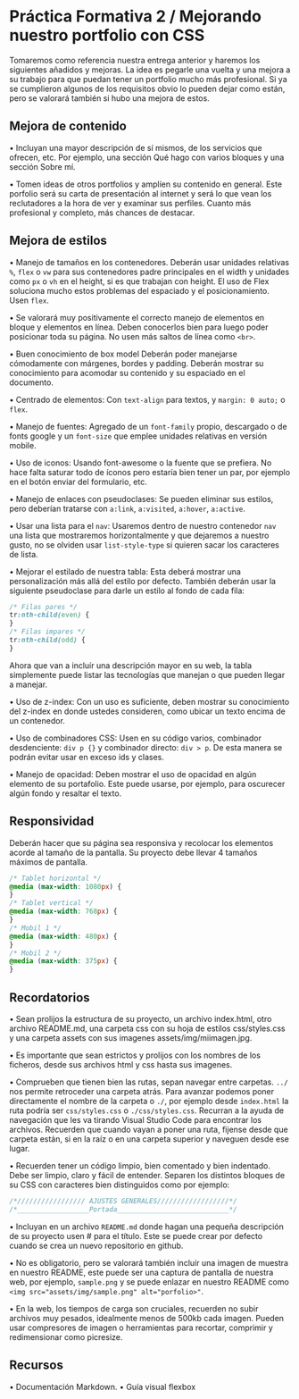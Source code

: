 # Práctica Formativa 2 / Mejorando nuestro portfolio con CSS

Tomaremos como referencia nuestra entrega anterior y haremos los siguientes añadidos y mejoras. La idea es pegarle una vuelta y una mejora a su trabajo para que puedan tener un portfolio mucho más profesional. Si ya se cumplieron algunos de los requisitos obvio lo pueden dejar como están, pero se valorará también si hubo una mejora de estos.

## Mejora de contenido

• Incluyan una mayor descripción de sí mismos, de los servicios que ofrecen, etc. Por ejemplo, una sección Qué hago con varios bloques y una sección Sobre mí.

• Tomen ideas de otros portfolios y amplíen su contenido en general. Este porfolio será su carta de presentación al internet y será lo que vean los reclutadores a la hora de ver y examinar sus perfiles. Cuanto más profesional y completo, más chances de destacar.

## Mejora de estilos

• Manejo de tamaños en los contenedores. Deberán usar unidades relativas `%`, `flex` o `vw` para sus contenedores padre principales en el width y unidades como `px` o `vh` en el height, si es que trabajan con height. El uso de Flex soluciona mucho estos problemas del espaciado y el posicionamiento. Usen `flex`.

• Se valorará muy positivamente el correcto manejo de elementos en bloque y elementos en línea. Deben conocerlos bien para luego poder posicionar toda su página. No usen más saltos de línea como `<br>`.

• Buen conocimiento de box model Deberán poder manejarse cómodamente con márgenes, bordes y padding. Deberán mostrar su conocimiento para acomodar su contenido y su espaciado en el documento.

• Centrado de elementos: Con `text-align` para textos, y `margin: 0 auto;` o `flex`.

• Manejo de fuentes: Agregado de un `font-family` propio, descargado o de fonts google y un `font-size` que emplee unidades relativas en versión mobile.

• Uso de iconos: Usando font-awesome o la fuente que se prefiera. No hace falta saturar todo de íconos pero estaría bien tener un par, por ejemplo en el botón enviar del formulario, etc.

• Manejo de enlaces con pseudoclases: Se pueden eliminar sus estilos, pero deberían tratarse con `a:link`, `a:visited`, `a:hover`, `a:active`.

• Usar una lista para el `nav`: Usaremos dentro de nuestro contenedor `nav` una lista que mostraremos horizontalmente y que dejaremos a nuestro gusto, no se olviden usar `list-style-type` si quieren sacar los caracteres de lista.

• Mejorar el estilado de nuestra tabla: Esta deberá mostrar una personalización más allá del estilo por defecto. También deberán usar la siguiente pseudoclase para darle un estilo al fondo de cada fila:

```css
/* Filas pares */
tr:nth-child(even) {
}
/* Filas impares */
tr:nth-child(odd) {
}
```

Ahora que van a incluír una descripción mayor en su web, la tabla simplemente puede listar las tecnologías que manejan o que pueden llegar a manejar.

• Uso de z-index: Con un uso es suficiente, deben mostrar su conocimiento del z-index en donde ustedes consideren, como ubicar un texto encima de un contenedor.

• Uso de combinadores CSS: Usen en su código varios, combinador desdenciente: `div p {}` y combinador directo: `div > p`. De esta manera se podrán evitar usar en exceso ids y clases.

• Manejo de opacidad: Deben mostrar el uso de opacidad en algún elemento de su portafolio. Este puede usarse, por ejemplo, para oscurecer algún fondo y resaltar el texto.

## Responsividad

Deberán hacer que su página sea responsiva y recolocar los elementos acorde al tamaño de la pantalla. Su proyecto debe llevar 4 tamaños máximos de pantalla.

```css
/* Tablet horizontal */
@media (max-width: 1080px) {
}
/* Tablet vertical */
@media (max-width: 768px) {
}
/* Mobil 1 */
@media (max-width: 480px) {
}
/* Mobil 2 */
@media (max-width: 375px) {
}
```

## Recordatorios

• Sean prolijos la estructura de su proyecto, un archivo index.html, otro archivo README.md, una carpeta css con su hoja de estilos css/styles.css y una carpeta assets con sus imagenes assets/img/miimagen.jpg.

• Es importante que sean estrictos y prolijos con los nombres de los ficheros, desde sus archivos html y css hasta sus imagenes.

• Comprueben que tienen bien las rutas, sepan navegar entre carpetas. `../` nos permite retroceder una carpeta atrás. Para avanzar podemos poner directamente el nombre de la carpeta o `./`, por ejemplo desde `index.html` la ruta podría ser `css/styles.css` o `./css/styles.css`. Recurran a la ayuda de navegación que les va tirando Visual Studio Code para encontrar los archivos. Recuerden que cuando vayan a poner una ruta, fijense desde que carpeta están, si en la raíz o en una carpeta superior y naveguen desde ese lugar.

• Recuerden tener un código limpio, bien comentado y bien indentado. Debe ser limpio, claro y fácil de entender. Separen los distintos bloques de su CSS con caracteres bien distinguidos como por ejemplo:

```css
/*///////////////// AJUSTES GENERALES//////////////////*/
/*__________________Portada____________________________*/
```

• Incluyan en un archivo `README.md` donde hagan una pequeña descripción de su proyecto usen # para el título. Este se puede crear por defecto cuando se crea un nuevo repositorio en github.

• No es obligatorio, pero se valorará también incluír una imagen de muestra en nuestro README, este puede ser una captura de pantalla de nuestra web, por ejemplo, `sample.png` y se puede enlazar en nuestro README como `<img src="assets/img/sample.png" alt="porfolio>"`.

• En la web, los tiempos de carga son cruciales, recuerden no subir archivos muy pesados, idealmente menos de 500kb cada imagen. Pueden usar compresores de imagen o herramientas para recortar, comprimir y redimensionar como picresize.

## Recursos

• Documentación Markdown.
• Guía visual flexbox
